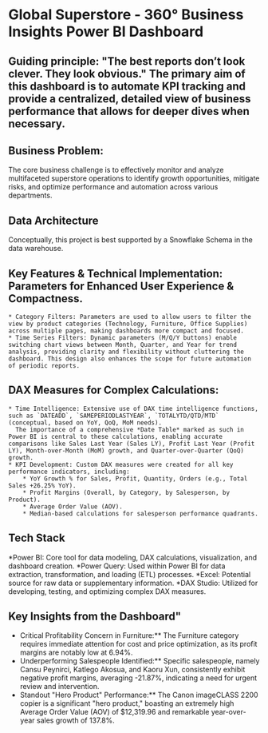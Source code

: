 # Global Superstore - 360° Business Insights Power BI Dashboard

## Guiding principle: "The best reports don’t look clever. They look obvious." The primary aim of this dashboard is to automate KPI tracking and provide a centralized, detailed view of business performance that allows for deeper dives when necessary.
## Business Problem:
The core business challenge is to effectively monitor and analyze multifaceted superstore operations to identify growth opportunities, mitigate risks, and optimize performance and automation across various departments. 

## Data Architecture
Conceptually, this project is best supported by a Snowflake Schema in the data warehouse.

## Key Features & Technical Implementation: Parameters for Enhanced User Experience & Compactness.
    * Category Filters: Parameters are used to allow users to filter the view by product categories (Technology, Furniture, Office Supplies) across multiple pages, making dashboards more compact and focused.
    * Time Series Filters: Dynamic parameters (M/Q/Y buttons) enable switching chart views between Month, Quarter, and Year for trend analysis, providing clarity and flexibility without cluttering the dashboard. This design also enhances the scope for future automation of periodic reports.

## DAX Measures for Complex Calculations:
    * Time Intelligence: Extensive use of DAX time intelligence functions, such as `DATEADD`, `SAMEPERIODLASTYEAR`, `TOTALYTD/QTD/MTD` (conceptual, based on YoY, QoQ, MoM needs). 
      The importance of a comprehensive *Date Table* marked as such in Power BI is central to these calculations, enabling accurate comparisons like Sales Last Year (Sales LY), Profit Last Year (Profit LY), Month-over-Month (MoM) growth, and Quarter-over-Quarter (QoQ) growth.
    * KPI Development: Custom DAX measures were created for all key performance indicators, including:
        * YoY Growth % for Sales, Profit, Quantity, Orders (e.g., Total Sales +26.25% YoY).
        * Profit Margins (Overall, by Category, by Salesperson, by Product).
        * Average Order Value (AOV).
        * Median-based calculations for salesperson performance quadrants.

## Tech Stack

*Power BI: Core tool for data modeling, DAX calculations, visualization, and dashboard creation.
*Power Query: Used within Power BI for data extraction, transformation, and loading (ETL) processes.
*Excel: Potential source for raw data or supplementary information.
*DAX Studio: Utilized for developing, testing, and optimizing complex DAX measures.

## Key Insights from the Dashboard"
* Critical Profitability Concern in Furniture:** The Furniture category requires immediate attention for cost and price optimization, as its profit margins are notably low at 6.94%.
* Underperforming Salespeople Identified:** Specific salespeople, namely Cansu Peynirci, Katlego Akosua, and Kaoru Xun, consistently exhibit negative profit margins, averaging -21.87%, indicating a need for urgent review and intervention.
* Standout "Hero Product" Performance:** The Canon imageCLASS 2200 copier is a significant "hero product," boasting an extremely high Average Order Value (AOV) of $12,319.96 and remarkable year-over-year sales growth of 137.8%.
